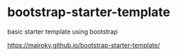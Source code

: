 # bootstrap-starter-template
basic starter template using bootstrap

https://mairoky.github.io/bootstrap-starter-template/
